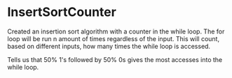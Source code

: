 # InsertSortCounter


Created an insertion sort algorithm with a counter in the while loop. 
The for loop will be run n amount of times regardless of the input. 
This will count, based on different inputs, how many times the while loop is accessed. 

Tells us that 50% 1's followed by 50% 0s gives the most accesses into the while loop. 
